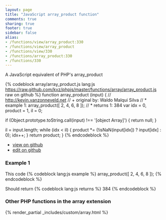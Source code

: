 ```yaml
---
layout: page
title: "JavaScript array_product function"
comments: true
sharing: true
footer: true
sidebar: false
alias:
- /functions/view/array_product:330
- /functions/view/array_product
- /functions/view/330
- /functions/array_product:330
- /functions/330
---
```

<!-- Generated by Rakefile:build -->
A JavaScript equivalent of PHP's array_product

{% codeblock array/array_product.js lang:js https://raw.github.com/kvz/phpjs/master/functions/array/array_product.js raw on github %}
function array_product (input) {
  // http://kevin.vanzonneveld.net
  // +   original by: Waldo Malqui Silva
  // *     example 1: array_product([ 2, 4, 6, 8 ]);
  // *     returns 1: 384
  var idx = 0,
    product = 1,
    il = 0;

  if (Object.prototype.toString.call(input) !== '[object Array]') {
    return null;
  }

  il = input.length;
  while (idx < il) {
    product *= (!isNaN(input[idx]) ? input[idx] : 0);
    idx++;
  }
  return product;
}
{% endcodeblock %}

 - [view on github](https://github.com/kvz/phpjs/blob/master/functions/array/array_product.js)
 - [edit on github](https://github.com/kvz/phpjs/edit/master/functions/array/array_product.js)

### Example 1
This code
{% codeblock lang:js example %}
array_product([ 2, 4, 6, 8 ]);
{% endcodeblock %}

Should return
{% codeblock lang:js returns %}
384
{% endcodeblock %}


### Other PHP functions in the array extension
{% render_partial _includes/custom/array.html %}

